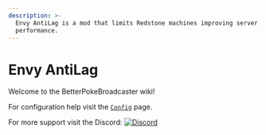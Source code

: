 ```yaml
---
description: >-
  Envy AntiLag is a mod that limits Redstone machines improving server
  performance.
---
```


# Envy AntiLag

Welcome to the BetterPokeBroadcaster wiki!

For configuration help visit the [`Config`](config.md) page.

For more support visit the Discord: [![Discord](https://camo.githubusercontent.com/f5c9e691a16267d81f51857e196c6f29814f3f6c4ae615238cac06da1578cfca/68747470733a2f2f696d672e736869656c64732e696f2f646973636f72642f383331393636363431353836383331343331)](https://discord.gg/7vqgtrjDGw)
